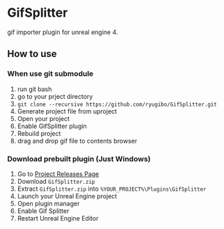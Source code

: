 # GifSplitter

gif importer plugin for unreal engine 4.

## How to use

### When use git submodule

1. run git bash
2. go to your prject directory
3. `git clone --recursive https://github.com/ryugibo/GifSplitter.git`
4. Generate project file from uproject
5. Open your project
6. Enable GifSplitter plugin
7. Rebuild project
8. drag and drop gif file to contents browser

### Download prebuilt plugin (Just Windows)

1. Go to [Project Releases Page](https://github.com/ryugibo/GifSplitter/releases)
2. Download `GifSplitter.zip`
3. Extract `GifSplitter.zip` into `%YOUR_PROJECT%\Plugins\GifSplitter`
4. Launch your Unreal Engine project
5. Open plugin manager
6. Enable Gif Splitter
7. Restart Unreal Engine Editor